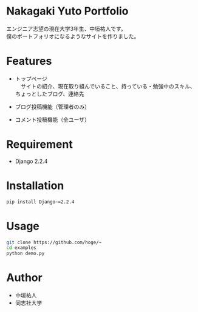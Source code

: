 # Nakagaki Yuto Portfolio

エンジニア志望の現在大学3年生、中垣祐人です。<br>
僕のポートフォリオになるようなサイトを作りました。
 
 
# Features

* トップページ<br>
　サイトの紹介、現在取り組んでいること、持っている・勉強中のスキル、ちょっとしたブログ、連絡先
 
* ブログ投稿機能（管理者のみ）

* コメント投稿機能（全ユーザ）

 
# Requirement
 
* Django 2.2.4
 
# Installation

```bash
pip install Django~=2.2.4
```
 
# Usage
 
```bash
git clone https://github.com/hoge/~
cd examples
python demo.py
```
 
# Author
 
* 中垣祐人
* 同志社大学
